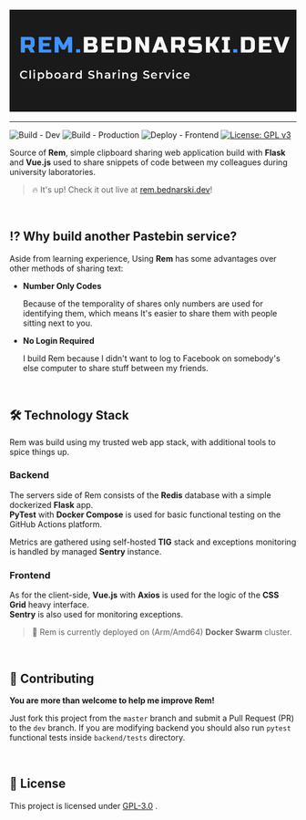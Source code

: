<p align="center">
  <br /><img
    width="600"
    src="logo.png"
    alt="Rem - Clipboard Sharing Service"
  />
</p>

***
![Build - Dev](https://github.com/RangerDigital/rem/workflows/Build%20-%20Dev/badge.svg?branch=dev)
![Build - Production](https://github.com/RangerDigital/rem/workflows/Build%20-%20Production/badge.svg?branch=master)
![Deploy - Frontend](https://github.com/RangerDigital/rem/workflows/Deploy%20-%20Frontend/badge.svg?branch=master)
[![License: GPL v3](https://img.shields.io/badge/License-GPLv3-blue.svg)](https://www.gnu.org/licenses/gpl-3.0)

Source of **Rem**, simple clipboard sharing web application build with **Flask** and **Vue.js** used to share snippets of code between my colleagues during university laboratories.

> 🔥 It's up! Check it out live at [rem.bednarski.dev](https://rem.bednarski.dev/)!

<br>

## ⁉ Why build another Pastebin service?

Aside from learning experience, Using **Rem** has some advantages over other methods of sharing text:

-   **Number Only Codes**

	Because of the temporality of shares only numbers are used for identifying them, which means It's easier to share them with people sitting next to you.

-   **No Login Required**

	I build Rem because I didn't want to log to Facebook on somebody's else computer to share stuff between my friends.

<br>

## 🛠 Technology Stack
Rem was build using my trusted web app stack, with additional tools to spice things up.

### Backend
  The servers side of Rem consists of the **Redis** database with a simple dockerized **Flask** app.  
  **PyTest** with **Docker Compose** is used for basic functional testing on the GitHub Actions platform.

  Metrics are gathered using self-hosted **TIG** stack and exceptions monitoring is handled by managed **Sentry** instance.

### Frontend
  As for the client-side, **Vue.js** with **Axios** is used for the logic of the **CSS Grid** heavy interface.  
  **Sentry** is also used for monitoring exceptions.

> 🔌 Rem is currently deployed on (Arm/Amd64) **Docker Swarm** cluster.

<br>

## 🚧 Contributing

**You are more than welcome to help me improve Rem!**

Just fork this project from the `master` branch and submit a Pull Request (PR) to the `dev` branch.
If you are modifying backend you should also run `pytest` functional tests inside `backend/tests` directory.

<br>

## 📃 License
This project is licensed under [GPL-3.0](https://choosealicense.com/licenses/gpl-3.0/) .
